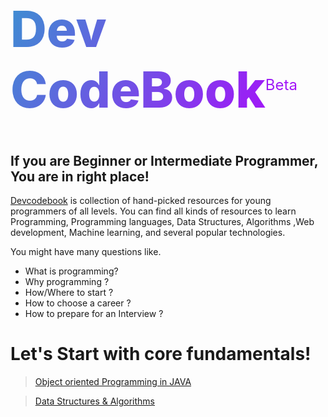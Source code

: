 


<a href="/"><h1 class="logo" style="background: linear-gradient(120deg,#3d8fd1, #b400ff);-webkit-background-clip: text;-webkit-text-fill-color: transparent;font-weight: 800;font-size:80px">Dev CodeBook<sup style="font-weight:400; font-size:24px">Beta</sup></h1></a>

## If you are Beginner or Intermediate Programmer, You are in right place!

[Devcodebook](/) is collection of hand-picked resources for young programmers of all levels. You can find all kinds of resources to learn Programming, Programming languages, Data Structures, Algorithms ,Web development, Machine learning, and several popular technologies.

You might have many questions like.

- What is programming?
- Why programming ?
- How/Where to start ?
- How to choose a career ?
- How to prepare for an Interview ?

# Let's Start with core fundamentals!

> [Object oriented Programming in JAVA](oops/) 

> [Data Structures & Algorithms](datastructures/)

